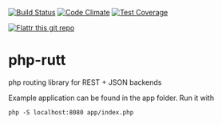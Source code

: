 [![Build Status](https://travis-ci.org/gregoryv/php-logger.svg?branch=master)](https://travis-ci.org/gregoryv/php-rutt)
[![Code Climate](https://codeclimate.com/github/gregoryv/php-logger/badges/gpa.svg)](https://codeclimate.com/github/gregoryv/php-rutt)
[![Test Coverage](https://codeclimate.com/github/gregoryv/php-logger/badges/coverage.svg)](https://codeclimate.com/github/gregoryv/php-rutt/coverage)

[![Flattr this git repo](http://api.flattr.com/button/flattr-badge-large.png)](https://flattr.com/submit/auto?user_id=gregoryv&url=https%3A%2F%2Fgithub.com%2Fgregoryv%2Fphp-rutt&title=php-rutt&language=php&tags=github&category=software)

# php-rutt

php routing library for REST + JSON backends

Example application can be found in the app folder. Run it with

    php -S localhost:8080 app/index.php
	

